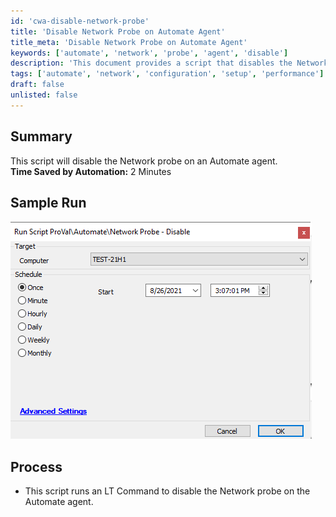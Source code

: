 ```yaml
---
id: 'cwa-disable-network-probe'
title: 'Disable Network Probe on Automate Agent'
title_meta: 'Disable Network Probe on Automate Agent'
keywords: ['automate', 'network', 'probe', 'agent', 'disable']
description: 'This document provides a script that disables the Network probe on a ConnectWise Automate agent, saving approximately 2 minutes of manual effort. It includes a sample run image and details the process involved in executing the script.'
tags: ['automate', 'network', 'configuration', 'setup', 'performance']
draft: false
unlisted: false
---
```

## Summary

This script will disable the Network probe on an Automate agent.  
**Time Saved by Automation:** 2 Minutes

## Sample Run

![Sample Run](../../../static/img/Network-Probe---Disable/image_1.png)

## Process

- This script runs an LT Command to disable the Network probe on the Automate agent.



